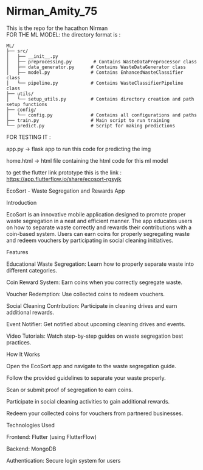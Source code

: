 # Nirman_Amity_75
This is the repo for the hacathon Nirman  
FOR THE ML MODEL:
the directory format is :
```
ML/
├── src/
│   ├── __init__.py
│   ├── preprocessing.py        # Contains WasteDataPreprocessor class
│   ├── data_generator.py      # Contains WasteDataGenerator class
│   ├── model.py               # Contains EnhancedWasteClassifier class
│   └── pipeline.py            # Contains WasteClassifierPipeline class
├── utils/
│   └── setup_utils.py         # Contains directory creation and path setup functions
├── config/
│   └── config.py              # Contains all configurations and paths
├── train.py                   # Main script to run training
└── predict.py                 # Script for making predictions
```
FOR TESTING IT :


app.py -> flask app to run this code for predicting the img


home.html -> html file containing the html code for this ml model


to get the flutter link prototype this is the link :
https://app.flutterflow.io/share/ecosort-rgsyjk


EcoSort - Waste Segregation and Rewards App

Introduction

EcoSort is an innovative mobile application designed to promote proper waste segregation in a neat and efficient manner. The app educates users on how to separate waste correctly and rewards their contributions with a coin-based system. Users can earn coins for properly segregating waste and redeem vouchers by participating in social cleaning initiatives.

Features

Educational Waste Segregation: Learn how to properly separate waste into different categories.

Coin Reward System: Earn coins when you correctly segregate waste.

Voucher Redemption: Use collected coins to redeem vouchers.

Social Cleaning Contribution: Participate in cleaning drives and earn additional rewards.

Event Notifier: Get notified about upcoming cleaning drives and events.

Video Tutorials: Watch step-by-step guides on waste segregation best practices.

How It Works

Open the EcoSort app and navigate to the waste segregation guide.

Follow the provided guidelines to separate your waste properly.

Scan or submit proof of segregation to earn coins.

Participate in social cleaning activities to gain additional rewards.

Redeem your collected coins for vouchers from partnered businesses.

Technologies Used

Frontend: Flutter (using FlutterFlow)

Backend: MongoDB

Authentication: Secure login system for users
